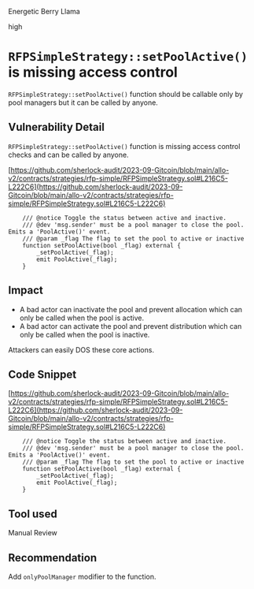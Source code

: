 Energetic Berry Llama

high

# `RFPSimpleStrategy::setPoolActive()` is missing access control
`RFPSimpleStrategy::setPoolActive()` function should be callable only by pool managers but it can be called by anyone.

## Vulnerability Detail
`RFPSimpleStrategy::setPoolActive()` function is missing access control checks and can be called by anyone.

[https://github.com/sherlock-audit/2023-09-Gitcoin/blob/main/allo-v2/contracts/strategies/rfp-simple/RFPSimpleStrategy.sol#L216C5-L222C6](https://github.com/sherlock-audit/2023-09-Gitcoin/blob/main/allo-v2/contracts/strategies/rfp-simple/RFPSimpleStrategy.sol#L216C5-L222C6)

```solidity
    /// @notice Toggle the status between active and inactive.
    /// @dev 'msg.sender' must be a pool manager to close the pool. Emits a 'PoolActive()' event.
    /// @param _flag The flag to set the pool to active or inactive
    function setPoolActive(bool _flag) external {
        _setPoolActive(_flag);
        emit PoolActive(_flag);
    }
```

## Impact
- A bad actor can inactivate the pool and prevent allocation which can only be called when the pool is active.
- A bad actor can activate the pool and prevent distribution which can only be called when the pool is inactive.

Attackers can easily DOS these core actions.

## Code Snippet
[https://github.com/sherlock-audit/2023-09-Gitcoin/blob/main/allo-v2/contracts/strategies/rfp-simple/RFPSimpleStrategy.sol#L216C5-L222C6](https://github.com/sherlock-audit/2023-09-Gitcoin/blob/main/allo-v2/contracts/strategies/rfp-simple/RFPSimpleStrategy.sol#L216C5-L222C6)

```solidity
    /// @notice Toggle the status between active and inactive.
    /// @dev 'msg.sender' must be a pool manager to close the pool. Emits a 'PoolActive()' event.
    /// @param _flag The flag to set the pool to active or inactive
    function setPoolActive(bool _flag) external {
        _setPoolActive(_flag);
        emit PoolActive(_flag);
    }
```

## Tool used

Manual Review

## Recommendation
Add `onlyPoolManager` modifier to the function.
